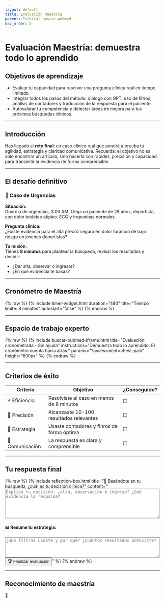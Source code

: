 ```yaml
---
layout: default
title: Evaluación Maestría
parent: Tutorial buscar-pubmed
nav_order: 5
---
```


# Evaluación Maestría: demuestra todo lo aprendido

## Objetivos de aprendizaje

- Evaluar tu capacidad para resolver una pregunta clínica real en tiempo limitado.
- Integrar todos los pasos del método: diálogo con GPT, uso de filtros, análisis de contadores y traducción de la respuesta para el paciente.
- Autovalorar tu competencia y detectar áreas de mejora para tus próximas búsquedas clínicas.

---

## Introducción

Has llegado al **reto final**: un caso clínico real que pondrá a prueba tu agilidad, estrategia y claridad comunicativa. Recuerda: el objetivo no es solo encontrar un artículo, sino hacerlo con rapidez, precisión y capacidad para transmitir la evidencia de forma comprensible.

---

## El desafío definitivo

### 🚨 Caso de Urgencias

**Situación:**  
Guardia de urgencias, 3:00 AM. Llega un paciente de 28 años, deportista, con dolor torácico atípico. ECG y troponinas normales.

**Pregunta clínica:**  
¿Existe evidencia para el alta precoz segura en dolor torácico de bajo riesgo en jóvenes deportistas?

**Tu misión:**  
Tienes **8 minutos** para plantear la búsqueda, revisar los resultados y decidir:  
- ¿Dar alta, observar o ingresar?
- ¿En qué evidencia te basas?

---

## Cronómetro de Maestría

{% raw %}
{% include timer-widget.html 
   duration="480"
   title="Tiempo límite: 8 minutos"
   autostart="false"
%}
{% endraw %}

---

## Espacio de trabajo experto

{% raw %}
{% include buscar-pubmed-iframe.html 
   title="Evaluación cronometrada - Sin ayuda"
   instructions="Demuestra todo lo aprendido. El cronómetro cuenta hacia atrás."
   params="?assessment=chest-pain"
   height="600px"
%}
{% endraw %}

---

## Criterios de éxito

| Criterio        | Objetivo                                      | ¿Conseguido? |
|-----------------|-----------------------------------------------|--------------|
| ⚡ Eficiencia    | Resolviste el caso en menos de 8 minutos      | ☐            |
| 🎯 Precisión    | Alcanzaste 10-100 resultados relevantes        | ☐            |
| 🧠 Estrategia   | Usaste contadores y filtros de forma óptima    | ☐            |
| 💬 Comunicación | La respuesta es clara y comprensible           | ☐            |

---

## Tu respuesta final

{% raw %}
{% include reflection-box.html 
   title="🎯 Basándote en tu búsqueda, ¿cuál es tu decisión clínica?"
   content="<textarea rows='6' style='width: 100%;' placeholder='Explica tu decisión: ¿alta, observación o ingreso? ¿Qué evidencia la respalda?'></textarea><h4>📊 Resume tu estrategia:</h4><textarea rows='4' style='width: 100%;' placeholder='¿Qué filtros usaste y por qué? ¿Cuántos resultados obtuviste?'></textarea><br><button class='btn btn-green'>🏆 Finalizar evaluación</button>"
%}
{% endraw %}

---

## Reconocimiento de maestría

<div class="achievement-badge">
  <div class="badge-icon">🥇

